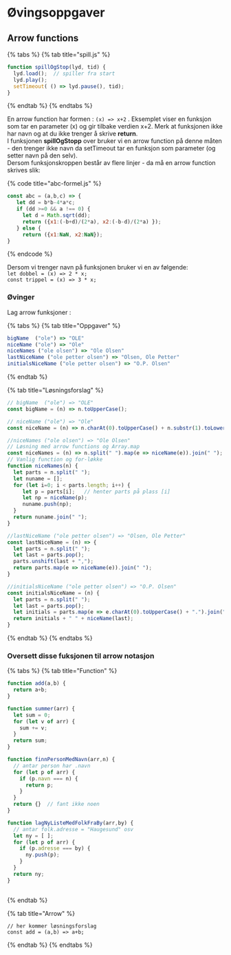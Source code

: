 # Øvingsoppgaver

## Arrow functions

{% tabs %}
{% tab title="spill.js" %}
```javascript
function spillOgStop(lyd, tid) {
  lyd.load();  // spiller fra start
  lyd.play();
  setTimeout( () => lyd.pause(), tid);
}
```
{% endtab %}
{% endtabs %}

En arrow function har formen : `(x) => x+2` . Eksemplet viser en funksjon som tar en parameter \(x\) og gir tilbake verdien x+2. Merk at funksjonen ikke har navn og at du ikke trenger å skrive **return**.  
I funksjonen **spillOgStopp** over bruker vi en arrow function på denne måten - den trenger ikke navn da setTimeout tar en funksjon som parameter \(og setter navn på den selv\).  
Dersom funksjonskroppen består av flere linjer - da må en arrow function skrives slik:

{% code title="abc-formel.js" %}
```javascript
const abc = (a,b,c) => {
   let dd = b*b-4*a*c;
   if (dd >=0 && a !== 0) {
     let d = Math.sqrt(dd);
     return ({x1:(-b+d)/(2*a), x2:(-b-d)/(2*a) });
   } else {
     return ({x1:NaN, x2:NaN});
}
```
{% endcode %}

Dersom vi trenger navn på funksjonen bruker vi en av følgende:  
`let dobbel = (x) => 2 * x;`  
`const trippel = (x) => 3 * x;`

### Øvinger

Lag arrow funksjoner :

{% tabs %}
{% tab title="Oppgaver" %}
```javascript
bigName  ("ole") => "OLE"
niceName ("ole") => "Ole"
niceNames ("ole olsen") => "Ole Olsen"
lastNiceName ("ole petter olsen") => "Olsen, Ole Petter"
initialsNiceName ("ole petter olsen") => "O.P. Olsen"
```
{% endtab %}

{% tab title="Løsningsforslag" %}
```javascript
// bigName  ("ole") => "OLE"
const bigName = (n) => n.toUpperCase();

// niceName ("ole") => "Ole"
const niceName = (n) => n.charAt(0).toUpperCase() + n.substr(1).toLowerCase();

//niceNames ("ole olsen") => "Ole Olsen"
// Løsning med arrow functions og Array.map
const niceNames = (n) => n.split(" ").map(e => niceName(e)).join(" ");
// Vanlig function og for-løkke
function niceNames(n) {
  let parts = n.split(" ");
  let nuname = [];
  for (let i=0; i < parts.length; i++) {
     let p = parts[i];   // henter parts på plass [i]
     let np = niceName(p);
     nuname.push(np);
  }
  return nuname.join(" ");
}

//lastNiceName ("ole petter olsen") => "Olsen, Ole Petter"
const lastNiceName = (n) => {
  let parts = n.split(" ");
  let last = parts.pop();
  parts.unshift(last + ",");
  return parts.map(e => niceName(e)).join(" ");
}

//initialsNiceName ("ole petter olsen") => "O.P. Olsen"
const initialsNiceName = (n) {
  let parts = n.split(" ");
  let last = parts.pop();
  let initials = parts.map(e => e.charAt(0).toUpperCase() + ".").join("");
  return initials + " " + niceName(last);
}
```
{% endtab %}
{% endtabs %}

### Oversett disse fuksjonen til arrow notasjon

{% tabs %}
{% tab title="Function" %}
```javascript
function add(a,b) {
  return a+b;
}

function summer(arr) {
  let sum = 0;
  for (let v of arr) {
    sum += v;
  }
  return sum;
}

function finnPersonMedNavn(arr,n) {
  // antar person har .navn
  for (let p of arr) {
    if (p.navn === n) {
      return p;
    }
  }
  return {}  // fant ikke noen
}

function lagNyListeMedFolkFraBy(arr,by) {
  // antar folk.adresse = "Haugesund" osv
  let ny = [ ];  
  for (let p of arr) {
    if (p.adresse === by) {
      ny.push(p);
    }
  }
  return ny;
}
  
```
{% endtab %}

{% tab title="Arrow" %}
```
// her kommer løsningsforslag
const add = (a,b) => a+b;
```
{% endtab %}
{% endtabs %}

